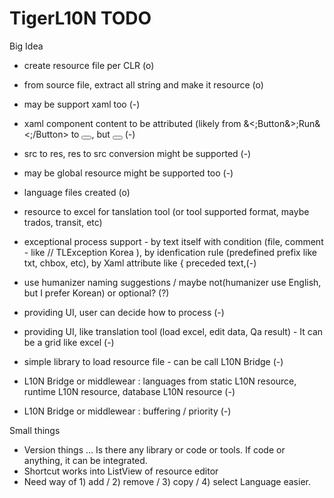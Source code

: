 # TigerL10N TODO

Big Idea
- create resource file per CLR (o)
- from source file, extract all string and make it resource (o)
- may be support xaml too (-)
- xaml component content to be attributed (likely from &<;Button&>;Run&<;/Button>  to <Button Content="Run"></Button>, but <Button Content="{res:TigerL10N.btn_run}"></Button> (-)
- src to res, res to src conversion might be supported (-)

- may be global resource might be supported too (-)

- language files created (o)
- resource to excel for tanslation tool (or tool supported format, maybe trados, transit, etc)

- exceptional process support - by text itself with condition (file, comment - like // TLException Korea ), by idenfication rule (predefined prefix like txt, chbox, etc), by Xaml attribute like { preceded text,(-)
- use humanizer naming suggestions / maybe not(humanizer use English, but I prefer Korean) or optional? (?)

- providing UI, user can decide how to process (-)
- providing UI, like translation tool (load excel, edit data, Qa result) - It can be a grid like excel (-)

- simple library to load resource file - can be call L10N Bridge (-)
- L10N Bridge or middlewear : languages from static L10N resource, runtime L10N resource, database L10N resource (-)
- L10N Bridge or middlewear : buffering / priority (-)

Small things

* Version things ... Is there any library or code or tools. If code or anything, it can be integrated.
* Shortcut works into ListView of resource editor
* Need way of 1) add / 2) remove / 3) copy / 4) select Language easier. 

